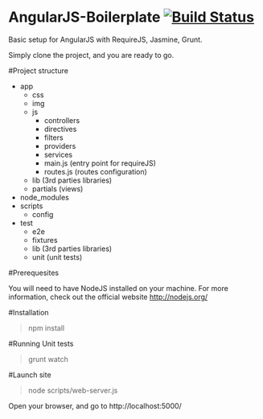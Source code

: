 AngularJS-Boilerplate [![Build Status](https://travis-ci.org/fdore/AngularJS-Boilerplate.png?branch=master)](https://travis-ci.org/fdore/AngularJS-Boilerplate)
=====================


Basic setup for AngularJS with RequireJS, Jasmine, Grunt.

Simply clone the project, and you are ready to go.

#Project structure

- app
	- css
	- img
	- js
		- controllers
		- directives
		- filters
		- providers
		- services
		- main.js (entry point for requireJS)
		- routes.js (routes configuration)
	- lib (3rd parties libraries)
	- partials (views)
- node_modules	
- scripts
	- config
- test
	- e2e
	- fixtures
	- lib (3rd parties libraries)
	- unit (unit tests)

#Prerequesites

You will need to have NodeJS installed on your machine. For more information, check out the official website http://nodejs.org/

#Installation

> npm install

#Running Unit tests

> grunt watch

#Launch site

> node scripts/web-server.js

Open your browser, and go to http://localhost:5000/